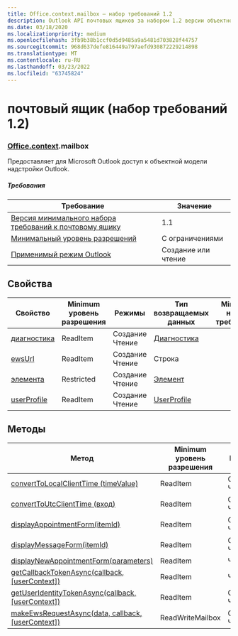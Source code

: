 ```yaml
---
title: Office.context.mailbox — набор требований 1.2
description: Outlook API почтовых ящиков за набором 1.2 версии объектной модели почтовых ящиков.
ms.date: 03/18/2020
ms.localizationpriority: medium
ms.openlocfilehash: 3fb9b38b1ccf0d5d9485a9a5481d703828f44757
ms.sourcegitcommit: 968d637defe816449a797aefd930872229214898
ms.translationtype: MT
ms.contentlocale: ru-RU
ms.lasthandoff: 03/23/2022
ms.locfileid: "63745824"
---
```

# <a name="mailbox-requirement-set-12"></a>почтовый ящик (набор требований 1.2)

### <a name="officecontextmailbox"></a>[Office](office.md)[.context](office.context.md).mailbox

Предоставляет для Microsoft Outlook доступ к объектной модели надстройки Outlook.

##### <a name="requirements"></a>Требования

|Требование| Значение|
|---|---|
|[Версия минимального набора требований к почтовому ящику](../../requirement-sets/outlook-api-requirement-sets.md)| 1.1|
|[Минимальный уровень разрешений](../../../outlook/understanding-outlook-add-in-permissions.md)| С ограничениями|
|[Применимый режим Outlook](../../../outlook/outlook-add-ins-overview.md#extension-points)| Создание или чтение|

## <a name="properties"></a>Свойства

| Свойство | Minimum<br>уровень разрешения | Режимы | Тип возвращаемых данных | Minimum<br>набор требований |
|---|---|---|---|:---:|
| [диагностика](/javascript/api/outlook/office.mailbox?view=outlook-js-1.2&preserve-view=true#outlook-office-mailbox-diagnostics-member) | ReadItem | Создание<br>Чтение | [Диагностика](/javascript/api/outlook/office.diagnostics?view=outlook-js-1.2&preserve-view=true) | [1.1](../requirement-set-1.1/outlook-requirement-set-1.1.md) |
| [ewsUrl](/javascript/api/outlook/office.mailbox?view=outlook-js-1.2&preserve-view=true#outlook-office-mailbox-ewsurl-member) | ReadItem | Создание<br>Чтение | Строка | [1.1](../requirement-set-1.1/outlook-requirement-set-1.1.md) |
| [элемента](office.context.mailbox.item.md) | Restricted | Создание<br>Чтение | [Элемент](/javascript/api/outlook/office.item?view=outlook-js-1.2&preserve-view=true) | [1.1](../requirement-set-1.1/outlook-requirement-set-1.1.md) |
| [userProfile](/javascript/api/outlook/office.mailbox?view=outlook-js-1.2&preserve-view=true#outlook-office-mailbox-userprofile-member) | ReadItem | Создание<br>Чтение | [UserProfile](/javascript/api/outlook/office.userprofile?view=outlook-js-1.2&preserve-view=true) | [1.1](../requirement-set-1.1/outlook-requirement-set-1.1.md) |

## <a name="methods"></a>Методы

| Метод | Minimum<br>уровень разрешения | Режимы | Minimum<br>набор требований |
|---|---|---|:---:|
| [convertToLocalClientTime (timeValue)](/javascript/api/outlook/office.mailbox?view=outlook-js-1.2&preserve-view=true#outlook-office-mailbox-converttolocalclienttime-member(1)) | ReadItem | Создание<br>Чтение | [1.1](../requirement-set-1.1/outlook-requirement-set-1.1.md) |
| [convertToUtcClientTime (вход)](/javascript/api/outlook/office.mailbox?view=outlook-js-1.2&preserve-view=true#outlook-office-mailbox-converttoutcclienttime-member(1)) | ReadItem | Создание<br>Чтение | [1.1](../requirement-set-1.1/outlook-requirement-set-1.1.md) |
| [displayAppointmentForm(itemId)](/javascript/api/outlook/office.mailbox?view=outlook-js-1.2&preserve-view=true#outlook-office-mailbox-displayappointmentform-member(1)) | ReadItem | Создание<br>Чтение | [1.1](../requirement-set-1.1/outlook-requirement-set-1.1.md) |
| [displayMessageForm(itemId)](/javascript/api/outlook/office.mailbox?view=outlook-js-1.2&preserve-view=true#outlook-office-mailbox-displaymessageform-member(1)) | ReadItem | Создание<br>Чтение | [1.1](../requirement-set-1.1/outlook-requirement-set-1.1.md) |
| [displayNewAppointmentForm(parameters)](/javascript/api/outlook/office.mailbox?view=outlook-js-1.2&preserve-view=true#outlook-office-mailbox-displaynewappointmentform-member(1)) | ReadItem | Чтение | [1.1](../requirement-set-1.1/outlook-requirement-set-1.1.md) |
| [getCallbackTokenAsync(callback, [userContext])](/javascript/api/outlook/office.mailbox?view=outlook-js-1.2&preserve-view=true#outlook-office-mailbox-getcallbacktokenasync-member(1)) | ReadItem | Чтение | [1.1](../requirement-set-1.1/outlook-requirement-set-1.1.md) |
| [getUserIdentityTokenAsync(callback, [userContext])](/javascript/api/outlook/office.mailbox?view=outlook-js-1.2&preserve-view=true#outlook-office-mailbox-getuseridentitytokenasync-member(1)) | ReadItem | Создание<br>Чтение | [1.1](../requirement-set-1.1/outlook-requirement-set-1.1.md) |
| [makeEwsRequestAsync(data, callback, [userContext])](/javascript/api/outlook/office.mailbox?view=outlook-js-1.2&preserve-view=true#outlook-office-mailbox-makeewsrequestasync-member(1)) | ReadWriteMailbox | Создание<br>Чтение | [1.1](../requirement-set-1.1/outlook-requirement-set-1.1.md) |
